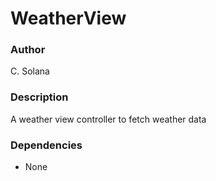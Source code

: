 #  WeatherView

### Author
C. Solana

### Description
A weather view controller to fetch weather data

### Dependencies
- None
